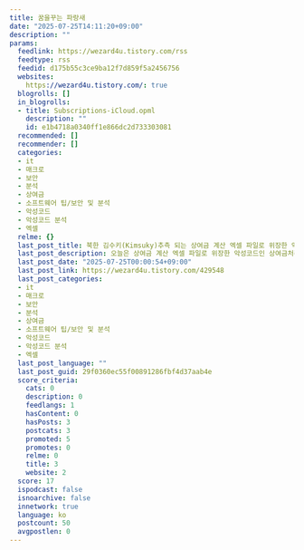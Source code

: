 ```yaml
---
title: 꿈을꾸는 파랑새
date: "2025-07-25T14:11:20+09:00"
description: ""
params:
  feedlink: https://wezard4u.tistory.com/rss
  feedtype: rss
  feedid: d175b55c3ce9ba12f7d859f5a2456756
  websites:
    https://wezard4u.tistory.com/: true
  blogrolls: []
  in_blogrolls:
  - title: Subscriptions-iCloud.opml
    description: ""
    id: e1b4718a0340ff1e866dc2d733303081
  recommended: []
  recommender: []
  categories:
  - it
  - 매크로
  - 보안
  - 분석
  - 상여금
  - 소프트웨어 팁/보안 및 분석
  - 악성코드
  - 악성코드 분석
  - 엑셀
  relme: {}
  last_post_title: 북한 김수키(Kimsuky)추측 되는 상여금 계산 엑셀 파일로 위장한 악성코드-상여금처리산식.xls(2022.11.04)
  last_post_description: 오늘은 상여금 계산 엑셀 파일로 위장한 악성코드인 상여금처리산식. xls에 대해 알아보겠습니다
  last_post_date: "2025-07-25T00:00:54+09:00"
  last_post_link: https://wezard4u.tistory.com/429548
  last_post_categories:
  - it
  - 매크로
  - 보안
  - 분석
  - 상여금
  - 소프트웨어 팁/보안 및 분석
  - 악성코드
  - 악성코드 분석
  - 엑셀
  last_post_language: ""
  last_post_guid: 29f0360ec55f00891286fbf4d37aab4e
  score_criteria:
    cats: 0
    description: 0
    feedlangs: 1
    hasContent: 0
    hasPosts: 3
    postcats: 3
    promoted: 5
    promotes: 0
    relme: 0
    title: 3
    website: 2
  score: 17
  ispodcast: false
  isnoarchive: false
  innetwork: true
  language: ko
  postcount: 50
  avgpostlen: 0
---
```

